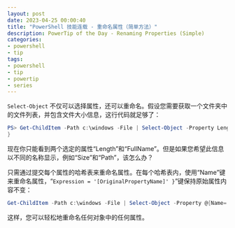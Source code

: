 ```yaml
---
layout: post
date: 2023-04-25 00:00:40
title: "PowerShell 技能连载 - 重命名属性（简单方法）"
description: PowerTip of the Day - Renaming Properties (Simple)
categories:
- powershell
- tip
tags:
- powershell
- tip
- powertip
- series
---
```

`Select-Object` 不仅可以选择属性，还可以重命名。假设您需要获取一个文件夹中的文件列表，并包含文件大小信息，这行代码就足够了：

```powershell
PS> Get-ChildItem -Path c:\windows -File | Select-Object -Property Length, FullName
}
```

现在你只能看到两个选定的属性“Length”和“FullName”。但是如果您希望此信息以不同的名称显示，例如“Size”和“Path”，该怎么办？

只需通过提交每个属性的哈希表来重命名属性。在每个哈希表内，使用“Name”键来重命名属性，“`Expression = '[OriginalPropertyName]' }`”键保持原始属性内容不变：

```powershell
Get-ChildItem -Path c:\windows -File | Select-Object -Property @{Name='Size';Expression='Length'}, @{Name='Path';Expression='FullName'}
```

这样，您可以轻松地重命名任何对象中的任何属性。
<!--本文国际来源：[Renaming Properties (Simple)](https://blog.idera.com/database-tools/powershell/powertips/renaming-properties-simple/)-->

